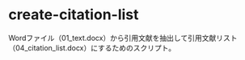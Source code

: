 # create-citation-list

Wordファイル（01_text.docx）から引用文献を抽出して引用文献リスト（04_citation_list.docx）にするためのスクリプト。
